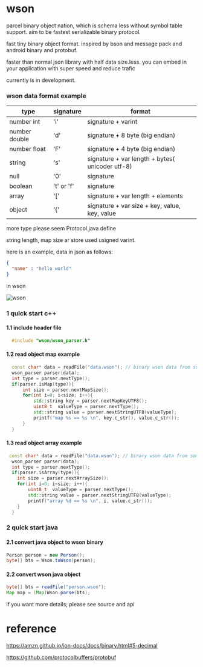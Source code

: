 # wson 

parcel binary object nation, which is schema less without symbol table support.
aim to be fastest serializable binary protocol.

fast tiny binary object format. inspired by bson and message pack and android binary and protobuf. 

faster than normal json library with half data size.less. you can embed in your application with super speed and reduce trafic

currently is in development.

### wson data format example
| type |  signature | format |
| -------- | -------- | -------- |
| number int     | 'i'    | signature + varint    |
| number double    | 'd'   | signature + 8 byte (big endian)|
| number float    | 'F'   | signature + 4 byte (big endian)|
| string   | 's'   | signature + var length + bytes( unicoder utf-8)|
| null    | '0'   |  signature |
| boolean    | 't' or 'f'   | signature |
| array    | '['   | signature + var length + elements|
| object    |  '{'   | signature + var size + key, value, key, value|

more type please seem Protocol.java define

string length, map size ar store used usigned varint.

here is an example, data in json as follows:

```json
{
  "name" : "hello world"
}
```

in wson

![wson](https://raw.githubusercontent.com/gubaojian/tson/master/image/TSON.png)


### 1 quick start c++
#### 1.1 include header file
```c++
  #include "wson/wson_parser.h"
```
#### 1.2 read object map example
```c++
  const char* data = readFile("data.wson"); // binary wson data from some where
  wson_parser parser(data);
  int type = parser.nextType();
  if(parser.isMap(type)){
      int size = parser.nextMapSize();
      for(int i=0; i<size; i++){
          std::string key = parser.nextMapKeyUTF8();
          uint8_t  valueType = parser.nextType();
          std::string value = parser.nextStringUTF8(valueType);
          printf("map %s == %s \n", key.c_str(), value.c_str());
      }
  }
```
#### 1.3 read object array example

```c++
 const char* data = readFile("data.wson"); // binary wson data from some where
  wson_parser parser(data);
  int type = parser.nextType();
  if(parser.isArray(type)){
    int size = parser.nextArraySize();
    for(int i=0; i<size; i++){
        uint8_t  valueType = parser.nextType();
        std::string value = parser.nextStringUTF8(valueType);
        printf("array %d == %s \n", i, value.c_str());
    }
  }
```
  

### 2 quick start java
#### 2.1 convert java object to wson binary
```java
Person person = new Person();
byte[] bts = Wson.toWson(person);
```
#### 2.2 convert wson java object
```java
byte[] bts = readFile("person.wson");
Map map = (Map)Wson.parse(bts);
```

if you want more details; please see source and api


# reference

https://amzn.github.io/ion-docs/docs/binary.html#5-decimal

https://github.com/protocolbuffers/protobuf





